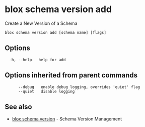 # blox schema version add

Create a New Version of a Schema

```
blox schema version add [schema name] [flags]
```

## Options

```
  -h, --help   help for add
```

## Options inherited from parent commands

```
      --debug   enable debug logging, overrides 'quiet' flag
      --quiet   disable logging
```

## See also

* [blox schema version](/cmd/blox_schema_version)	 - Schema Version Management

